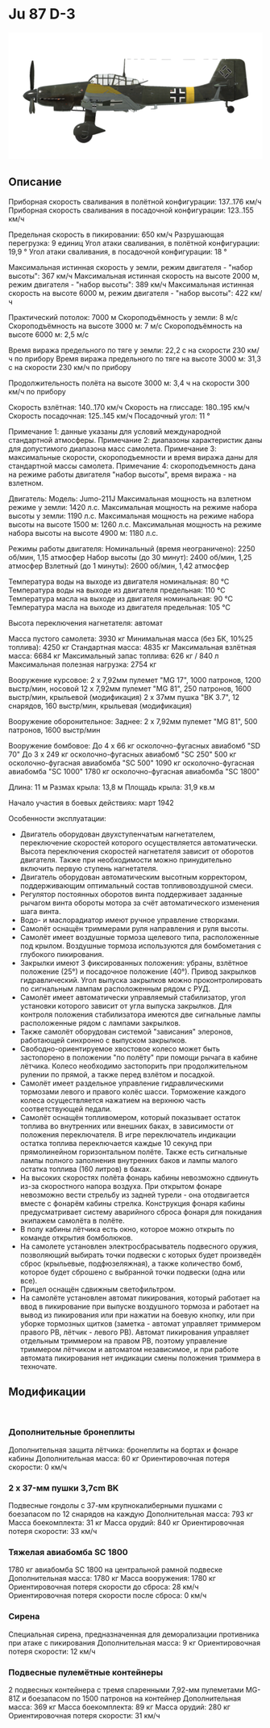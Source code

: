 ﻿# Ju 87 D-3

![ju87d3](../images/ju87d3.png)

## Описание

Приборная скорость сваливания в полётной конфигурации: 137..176 км/ч
Приборная скорость сваливания в посадочной конфигурации: 123..155 км/ч

Предельная скорость в пикировании: 650 км/ч
Разрушающая перегрузка: 9 единиц
Угол атаки сваливания, в полётной конфигурации: 19,9 °
Угол атаки сваливания, в посадочной конфигурации: 18 °

Максимальная истинная скорость у земли, режим двигателя - "набор высоты": 367 км/ч
Максимальная истинная скорость на высоте 2000 м, режим двигателя - "набор высоты": 389 км/ч
Максимальная истинная скорость на высоте 6000 м, режим двигателя - "набор высоты": 422 км/ч

Практический потолок: 7000 м
Скороподъёмность у земли: 8 м/с
Скороподъёмность на высоте 3000 м: 7 м/с
Скороподъёмность на высоте 6000 м: 2,5 м/с

Время виража предельного по тяге у земли: 22,2 с на скорости 230 км/ч по прибору
Время виража предельного по тяге на высоте 3000 м: 31,3 с на скорости 230 км/ч по прибору

Продолжительность полёта на высоте 3000 м: 3,4 ч на скорости 300 км/ч по прибору

Скорость взлётная: 140..170 км/ч
Скорость на глиссаде: 180..195 км/ч
Скорость посадочная: 125..145 км/ч
Посадочный угол: 11 °

Примечание 1: данные указаны для условий международной стандартной атмосферы.
Примечание 2: диапазоны характеристик даны для допустимого диапазона масс самолета.
Примечание 3: максимальные скорости, скороподъемности и время виража даны для стандартной массы самолета.
Примечание 4: скороподъемность дана на режиме работы двигателя "набор высоты", время виража - на взлетном.

Двигатель:
Модель: Jumo-211J
Максимальная мощность на взлетном режиме у земли: 1420 л.с.
Максимальная мощность на режиме набора высоты у земли: 1190 л.с.
Максимальная мощность на режиме набора высоты на высоте 1500 м: 1260 л.с.
Максимальная мощность на режиме набора высоты на высоте 4900 м: 1180 л.с.

Режимы работы двигателя:
Номинальный (время неограничено): 2250 об/мин, 1,15 атмосфер
Набор высоты (до 30 минут): 2400 об/мин, 1,25 атмосфер
Взлетный (до 1 минуты): 2600 об/мин, 1,42 атмосфер

Температура воды на выходе из двигателя номинальная: 80 °С
Температура воды на выходе из двигателя предельная: 110 °С
Температура масла на выходе из двигателя номинальная: 90 °С
Температура масла на выходе из двигателя предельная: 105 °С

Высота переключения нагнетателя: автомат 

Масса пустого самолета: 3930 кг
Минимальная масса (без БК, 10%25 топлива): 4250 кг
Стандартная масса: 4835 кг
Максимальная взлётная масса: 6684 кг
Максимальный запас топлива: 626 кг / 840 л
Максимальная полезная нагрузка: 2754 кг

Вооружение курсовое:
2 x 7,92мм пулемет "MG 17", 1000 патронов, 1200 выстр/мин, носовой
12 x 7,92мм пулемет "MG 81", 250 патронов, 1600 выстр/мин, крыльевой (модификация)
2 x 37мм пушка "BK 3.7", 12 снарядов, 160 выстр/мин, крыльевая (модификация)

Вооружение оборонительное:
Заднее: 2 x 7,92мм пулемет "MG 81", 500 патронов, 1600 выстр/мин

Вооружение бомбовое:
До 4 x 66 кг осколочно-фугасных авиабомб "SD 70"
До 3 x 249 кг осколочно-фугасных авиабомб "SC 250"
500 кг осколочно-фугасная авиабомба "SC 500"
1090 кг осколочно-фугасная авиабомба "SC 1000"
1780 кг осколочно-фугасная авиабомба "SC 1800"

Длина: 11 м
Размах крыла: 13,8 м
Площадь крыла: 31,9 кв.м

Начало участия в боевых действиях: март 1942

Особенности эксплуатации:
- Двигатель оборудован двухступенчатым нагнетателем, переключение скоростей которого осуществляется автоматически. Высота переключения скоростей нагнетателя зависит от оборотов двигателя. Также при необходимости можно принудительно включить первую ступень нагнетателя.
- Двигатель оборудован автоматическим высотным корректором, поддерживающим оптимальный состав топливовоздушной смеси.
- Регулятор постоянных оборотов винта поддерживает заданные рычагом винта обороты мотора за счёт автоматического изменения шага винта.
- Водо- и маслорадиатор имеют ручное управление створками.
- Самолёт оснащён триммерами руля направления и руля высоты.
- Самолёт имеет воздушные тормоза щелевого типа, расположенные под крылом. Воздушные тормоза используются для бомбометания с глубокого пикирования.
- Закрылки имеют 3 фиксированных положения: убраны, взлётное положение (25°) и посадочное положение (40°). Привод закрылков гидравлический. Угол выпуска закрылков можно проконтролировать по сигнальным лампам расположенным рядом с РУД.
- Самолёт имеет автоматически управляемый стабилизатор, угол установки которого зависит от угла выпуска закрылков. Для контроля положения стабилизатора имеются две сигнальные лампы расположенные рядом с лампами закрылков.
- Также самолёт оборудован системой "зависания" элеронов, работающей синхронно с выпуском закрылков.
- Свободно-ориентируемое хвостовое колесо может быть застопорено в положении "по полёту" при помощи рычага в кабине лётчика. Колесо необходимо застопорить при продолжительном рулении по прямой, а также перед взлётом и посадкой.
- Самолёт имеет раздельное управление гидравлическими тормозами левого и правого колёс шасси. Торможение каждого колеса осуществляется нажатием на верхнюю часть соответствующей педали.
- Самолёт оснащён топливомером, который показывает остаток топлива во внутренних или внешних баках, в зависимости от положения переключателя. В игре переключатель индикации остатка топлива переключается каждые 10 секунд при прямолинейном горизонтальном полёте. Также есть сигнальные лампы полного заполнения внутренних баков и лампы малого остатка топлива (160 литров) в баках.
- На высоких скоростях полёта фонарь кабины невозможно сдвинуть из-за скоростного напора воздуха. При открытом фонаре невозможно вести стрельбу из задней турели - она отодвигается вместе с фонарём кабины стрелка. Конструкция фонаря кабины предусматривает систему аварийного сброса фонаря для покидания экипажем самолёта в полёте.
- В полу кабины лётчика есть окно, которое можно открыть по команде открытия бомболюков.
- На самолете установлен электросбрасыватель подвесного оружия, позволяющий выбирать точки подвески с которых будет произведён сброс (крыльевые, подфюзеляжная), а также количество бомб, которое будет сброшено с выбранной точки подвески (одна или все).
- Прицел оснащён сдвижным светофильтром.
- На самолёте установлен автомат пикирования, который работает на ввод в пикирование при выпуске воздушного тормоза и работает на вывод из пикирования или при нажатии на боевую кнопку, или при уборке тормозных щитков (заметка - автомат управляет триммером правого РВ, лётчик - левого РВ). Автомат пикирования управляет отдельным триммером на правом РВ, поэтому управление триммером лётчиком и автоматом независимое, и при работе автомата пикирования нет индикации смены положения триммера в техночате.

## Модификации
﻿

### Дополнительные бронеплиты

Дополнительная защита лётчика: бронеплиты на бортах и фонаре кабины
Дополнительная масса: 60 кг
Ориентировочная потеря скорости: 0 км/ч

### 2 x 37-мм пушки 3,7cm BK

Подвесные гондолы с 37-мм крупнокалиберными пушками с боезапасом по 12 снарядов на каждую
Дополнительная масса: 793 кг
Масса боекомплекта: 31 кг
Масса орудий: 840 кг
Ориентировочная потеря скорости: 33 км/ч

### Тяжелая авиабомба SC 1800

1780 кг авиабомба SC 1800 на центральной рамной подвеске
Дополнительная масса: 1780 кг
Масса вооружения: 1780 кг
Ориентировочная потеря скорости до сброса: 28 км/ч
Ориентировочная потеря скорости после сброса: 0 км/ч﻿

### Сирена

Специальная сирена, предназначенная для деморализации противника при атаке с пикирования
Дополнительная масса: 9 кг
Ориентировочная потеря скорости: 12 км/ч﻿

### Подвесные пулемётные контейнеры

2 подвесных контейнера с тремя спаренными 7,92-мм пулеметами MG-81Z и боезапасом по 1500 патронов на контейнер
Дополнительная масса: 369 кг
Масса боекомплекта: 89 кг
Масса орудий: 280 кг
Ориентировочная потеря скорости: 31 км/ч